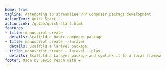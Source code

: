 ```yaml
---
home: true
tagline: Attempting to streamline PHP Composer package development
actionText: Quick Start →
actionLink: /guide/quick-start.html
features:
- title: manuscript create 
  details: Scaffold a basic composer package
- title: manuscript create --laravel
  details: Scaffold a laravel package.
- title: manuscript create --laravel --play
  details: Scaffold a Laravel package and symlink it to a local framework playground.
footer: Made by David Peach with ❤️
---
```


